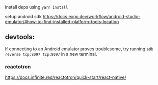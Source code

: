 install deps using ```yarn install```


setup android sdk https://docs.expo.dev/workflow/android-studio-emulator/#how-to-find-installed-platform-tools-location


## devtools:
If connecting to an Android emulator proves troublesome,
try running ```adb reverse tcp:8097 tcp:8097``` in a new terminal.

### reactotron
https://docs.infinite.red/reactotron/quick-start/react-native/

